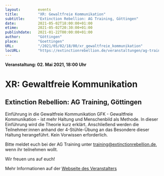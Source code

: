 ```yaml
---
layout:        events
title:         "XR: Gewaltfreie Kommunikation"
subtitle:      "Extinction Rebellion: AG Training, Göttingen"
date:          2021-05-02T18:00:00+01:00
etime:         2021-05-02T20:30:00+01:00
publishdate:   2021-01-22T00:00:00+01:00
author:        "Göttingen"
place:         "Goettingen"
URL:           "/2021/05/02/18/00/xr_gewaltfreie_kommunikation"
locURL:        "https://extinctionrebellion.de/veranstaltungen/ag-training/gewaltfreie-kommunikation/5497/"
---
```


**Veranstaltung: 02. Mai 2021, 18:00 Uhr**

XR: Gewaltfreie Kommunikation
===========

Extinction Rebellion: AG Training, Göttingen
-----------

Einführung in die Gewaltfreie Kommunikation GFK - Gewaltfreie Kommunikation - ist mehr Haltung und Menschenbild als Methode. In dieser Einführung wird die Theorie kurz erklärt. Anschließend werden die Teilnehmer:innen anhand der 4-Stühle-Übung an das Besondere dieser Haltung herangeführt. Kein Vorwissen erforderlich.

Bitte meldet euch bei der AG Training unter [training@extinctionrebellion.de](mailto:training@extinctionrebellion.de),  wenn ihr teilnehmen wollt.

Wir freuen uns auf euch!


Mehr Informationen auf der [Webseite des Veranstalters](https://extinctionrebellion.de/veranstaltungen/ag-training/gewaltfreie-kommunikation/5497/)
